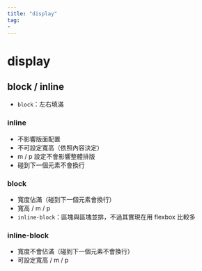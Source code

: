 ```yaml
---
title: "display"
tag: 
- 
---
```

# display
## block / inline
- `block`：左右填滿
### inline
- 不影響版面配置
- 不可設定寬高（依照內容決定）
- m / p 設定不會影響整體排版
- 碰到下一個元素不會換行

### block
- 寬度佔滿（碰到下一個元素會換行）
- 寬高 / m / p
- `inline-block`：區塊與區塊並排，不過其實現在用 flexbox 比較多

### inline-block
- 寬度不會佔滿（碰到下一個元素不會換行）
- 可設定寬高 / m / p
